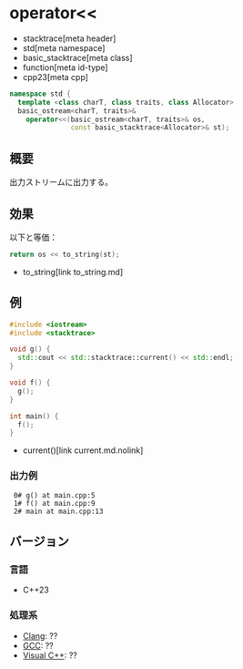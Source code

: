 # operator<<
* stacktrace[meta header]
* std[meta namespace]
* basic_stacktrace[meta class]
* function[meta id-type]
* cpp23[meta cpp]

```cpp
namespace std {
  template <class charT, class traits, class Allocator>
  basic_ostream<charT, traits>&
    operator<<(basic_ostream<charT, traits>& os,
               const basic_stacktrace<Allocator>& st);
```

## 概要
出力ストリームに出力する。


## 効果
以下と等価：

```cpp
return os << to_string(st);
```
* to_string[link to_string.md]


## 例
```cpp example
#include <iostream>
#include <stacktrace>

void g() {
  std::cout << std::stacktrace::current() << std::endl;
}

void f() {
  g();
}

int main() {
  f();
}
```
* current()[link current.md.nolink]

### 出力例
```
 0# g() at main.cpp:5
 1# f() at main.cpp:9
 2# main at main.cpp:13
```


## バージョン
### 言語
- C++23

### 処理系
- [Clang](/implementation.md#clang): ??
- [GCC](/implementation.md#gcc): ??
- [Visual C++](/implementation.md#visual_cpp): ??
